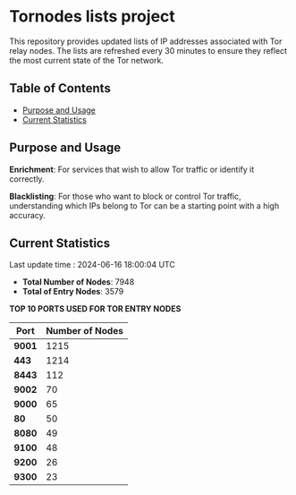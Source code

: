 # Tornodes lists project

This repository provides updated lists of IP addresses associated with Tor relay nodes. The lists are refreshed every 30 minutes to ensure they reflect the most current state of the Tor network.

## Table of Contents

- [Purpose and Usage](#purpose-and-usage)
- [Current Statistics](#current-statistics)


## Purpose and Usage

**Enrichment**: For services that wish to allow Tor traffic or identify it correctly.

**Blacklisting**: For those who want to block or control Tor traffic, understanding which IPs belong to Tor can be a starting point with a high accuracy.

## Current Statistics

Last update time : 2024-06-16 18:00:04 UTC

- **Total Number of Nodes**: 7948
- **Total of Entry Nodes**: 3579

**TOP 10 PORTS USED FOR TOR ENTRY NODES**

| **Port** | **Number of Nodes** |
|------|-----------------|
| **9001**   | 1215  |
| **443**   | 1214  |
| **8443**   | 112  |
| **9002**   | 70  |
| **9000**   | 65  |
| **80**   | 50  |
| **8080**   | 49  |
| **9100**   | 48  |
| **9200**   | 26  |
| **9300**   | 23  |

